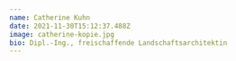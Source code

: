 ```yaml
---
name: Catherine Kuhn
date: 2021-11-30T15:12:37.488Z
image: catherine-kopie.jpg
bio: Dipl.-Ing., freischaffende Landschaftsarchitektin
---
```

